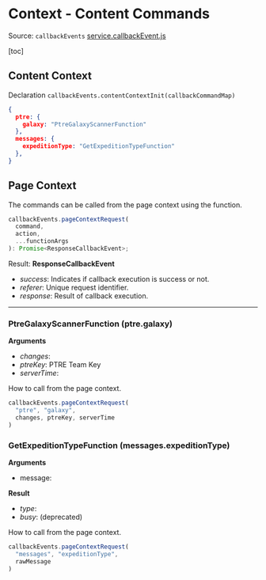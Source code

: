 # Context - Content Commands

Source: `callbackEvents` [service.callbackEvent.js](../src/util/service.callbackEvent.js)

[toc]

## Content Context

Declaration `callbackEvents.contentContextInit(callbackCommandMap)`

```json
{
  ptre: {
    galaxy: "PtreGalaxyScannerFunction"
  },
  messages: {
    expeditionType: "GetExpeditionTypeFunction"
  },
}
```

## Page Context

The commands can be called from the page context using the function.
```ts
callbackEvents.pageContextRequest(
  command, 
  action, 
  ...functionArgs
): Promise<ResponseCallbackEvent>;
```

Result: **ResponseCallbackEvent**
- *success*: Indicates if callback execution is success or not.
- *referer*: Unique request identifier.
- *response*: Result of callback execution.

---

### PtreGalaxyScannerFunction (ptre.galaxy)

**Arguments**
- *changes*: 
- *ptreKey*: PTRE Team Key
- *serverTime*:  

How to call from the page context.
```js
callbackEvents.pageContextRequest(
  "ptre", "galaxy", 
  changes, ptreKey, serverTime
)
```

###  GetExpeditionTypeFunction (messages.expeditionType)

**Arguments**
- message:

**Result**
- *type*: 
- *busy*: (deprecated)

How to call from the page context.
```js
callbackEvents.pageContextRequest(
  "messages", "expeditionType", 
  rawMessage
)
```
